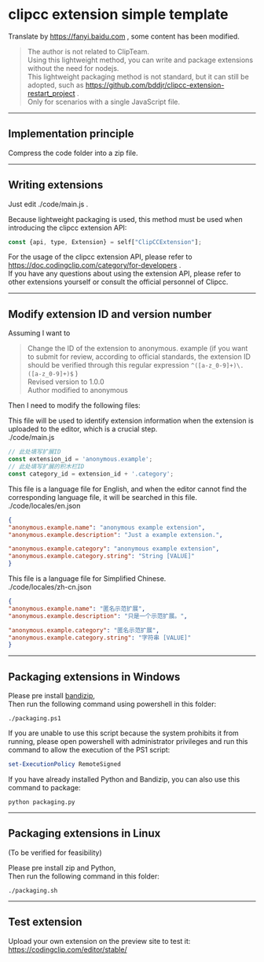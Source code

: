 # clipcc extension simple template

Translate by <https://fanyi.baidu.com> , some content has been modified.  

> The author is not related to ClipTeam.  
> Using this lightweight method, you can write and package extensions without the need for nodejs.  
> This lightweight packaging method is not standard, but it can still be adopted, such as <https://github.com/bddjr/clipcc-extension-restart_project> .  
> Only for scenarios with a single JavaScript file.  

***

## Implementation principle
Compress the code folder into a zip file.  

***
## Writing extensions

Just edit ./code/main.js .

Because lightweight packaging is used, this method must be used when introducing the clipcc extension API:
```javascript
const {api, type, Extension} = self["ClipCCExtension"];
```

For the usage of the clipcc extension API, please refer to <https://doc.codingclip.com/category/for-developers> .  
If you have any questions about using the extension API, please refer to other extensions yourself or consult the official personnel of Clipcc.  

***
## Modify extension ID and version number

Assuming I want to

> Change the ID of the extension to anonymous. example (if you want to submit for review, according to official standards, the extension ID should be verified through this regular expression `^([a-z_0-9]+)\.([a-z_0-9]+)$` )  
> Revised version to 1.0.0  
> Author modified to anonymous  

Then I need to modify the following files:  

This file will be used to identify extension information when the extension is uploaded to the editor, which is a crucial step.  
./code/main.js  
```javascript
// 此处填写扩展ID
const extension_id = 'anonymous.example';
// 此处填写扩展的积木栏ID
const category_id = extension_id + '.category';
```

This file is a language file for English, and when the editor cannot find the corresponding language file, it will be searched in this file.  
./code/locales/en.json  
```json
{
"anonymous.example.name": "anonymous example extension",
"anonymous.example.description": "Just a example extension.",

"anonymous.example.category": "anonymous example extension",
"anonymous.example.category.string": "String [VALUE]"
}
```

This file is a language file for Simplified Chinese.  
./code/locales/zh-cn.json  
```json
{
"anonymous.example.name": "匿名示范扩展",
"anonymous.example.description": "只是一个示范扩展。",

"anonymous.example.category": "匿名示范扩展",
"anonymous.example.category.string": "字符串 [VALUE]"
}
```

***
## Packaging extensions in Windows 

Please pre install [bandizip](https://en.bandisoft.com/bandizip/),  
Then run the following command using powershell in this folder:  
```
./packaging.ps1
```

If you are unable to use this script because the system prohibits it from running, please open powershell with administrator privileges and run this command to allow the execution of the PS1 script:  
```powershell
set-ExecutionPolicy RemoteSigned
```

If you have already installed Python and Bandizip, you can also use this command to package:  
```
python packaging.py
```

***
## Packaging extensions in Linux

(To be verified for feasibility)  

Please pre install zip and Python,  
Then run the following command in this folder:  
```
./packaging.sh
```

***
## Test extension

Upload your own extension on the preview site to test it:  
<https://codingclip.com/editor/stable/>  
